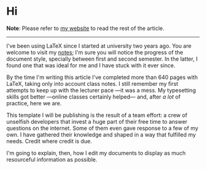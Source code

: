 # Hi
__Note__: Please refer to [my website](https://www.vilar.dev/how-to-improve-the-visual-appearance-of-your-la-te-x-files) to read the rest of the article.

---

I've been using LaTeX since I started at university two years ago. You are welcome to visit my [notes](https://www.vilar.dev/notes); I'm sure you will notice the progress of the document style, specially between first and second semester. In the latter, I found one that was ideal for me and I have stuck with it ever since.

By the time I'm writing this article I've completed more than 640 pages with LaTeX, taking only into account class notes. I still remember my first attempts to keep up with the lecturer pace —it was a mess. My typesetting skills got better —online classes certainly helped— and, after *a lot* of practice, here we are.

This template I will be publishing is the result of a team effort: a crew of unselfish developers that invest a huge part of their free time to answer questions on the internet. Some of them even gave response to a few of my own. I have gathered their knowledge and shaped in a way that fulfilled my needs. Credit where credit is due.

I'm going to explain, then, how I edit my documents to display as much resourceful information as possible.
